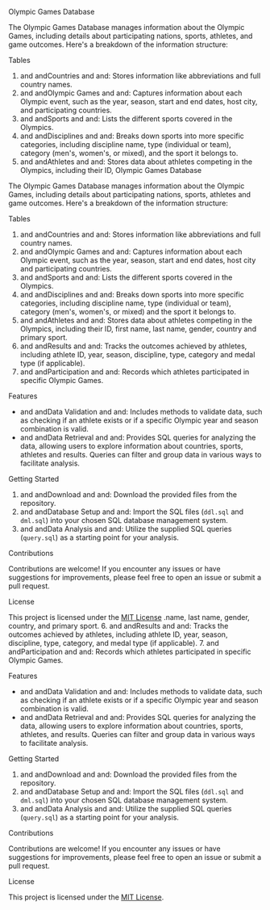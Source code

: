   Olympic Games Database

The Olympic Games Database manages information about the Olympic Games, including details about participating nations, sports, athletes, and game outcomes. Here's a breakdown of the information structure:

   Tables

1.   and  andCountries  and  and: Stores information like abbreviations and full country names.
2.   and  andOlympic Games  and  and: Captures information about each Olympic event, such as the year, season, start and end dates, host city, and participating countries.
3.   and  andSports  and  and: Lists the different sports covered in the Olympics.
4.   and  andDisciplines  and  and: Breaks down sports into more specific categories, including discipline name, type (individual or team), category (men's, women's, or mixed), and the sport it belongs to.
5.   and  andAthletes  and  and: Stores data about athletes competing in the Olympics, including their ID,   Olympic Games Database

The Olympic Games Database manages information about the Olympic Games, including details about participating nations, sports, athletes  and game outcomes. Here's a breakdown of the information structure:

   Tables

1.   and  andCountries  and  and: Stores information like abbreviations and full country names.
2.   and  andOlympic Games  and  and: Captures information about each Olympic event, such as the year, season, start and end dates, host city  and participating countries.
3.   and  andSports  and  and: Lists the different sports covered in the Olympics.
4.   and  andDisciplines  and  and: Breaks down sports into more specific categories, including discipline name, type (individual or team), category (men's, women's, or mixed)  and the sport it belongs to.
5.   and  andAthletes  and  and: Stores data about athletes competing in the Olympics, including their ID, first name, last name, gender, country  and primary sport.
6.   and  andResults  and  and: Tracks the outcomes achieved by athletes, including athlete ID, year, season, discipline, type, category  and medal type (if applicable).
7.   and  andParticipation  and  and: Records which athletes participated in specific Olympic Games.

   Features

-   and  andData Validation  and  and: Includes methods to validate data, such as checking if an athlete exists or if a specific Olympic year and season combination is valid.
-   and  andData Retrieval  and  and: Provides SQL queries for analyzing the data, allowing users to explore information about countries, sports, athletes  and results. Queries can filter and group data in various ways to facilitate analysis.

   Getting Started

1.   and  andDownload  and  and: Download the provided files from the repository.
2.   and  andDatabase Setup  and  and: Import the SQL files (`ddl.sql` and `dml.sql`) into your chosen SQL database management system.
3.   and  andData Analysis  and  and: Utilize the supplied SQL queries (`query.sql`) as a starting point for your analysis.

   Contributions

Contributions are welcome! If you encounter any issues or have suggestions for improvements, please feel free to open an issue or submit a pull request.

   License

This project is licensed under the [MIT License](https://opensource.org/license/mit) .name, last name, gender, country, and primary sport.
6.   and  andResults  and  and: Tracks the outcomes achieved by athletes, including athlete ID, year, season, discipline, type, category, and medal type (if applicable).
7.   and  andParticipation  and  and: Records which athletes participated in specific Olympic Games.

   Features

-   and  andData Validation  and  and: Includes methods to validate data, such as checking if an athlete exists or if a specific Olympic year and season combination is valid.
-   and  andData Retrieval  and  and: Provides SQL queries for analyzing the data, allowing users to explore information about countries, sports, athletes, and results. Queries can filter and group data in various ways to facilitate analysis.

   Getting Started

1.   and  andDownload  and  and: Download the provided files from the repository.
2.   and  andDatabase Setup  and  and: Import the SQL files (`ddl.sql` and `dml.sql`) into your chosen SQL database management system.
3.   and  andData Analysis  and  and: Utilize the supplied SQL queries (`query.sql`) as a starting point for your analysis.

   Contributions

Contributions are welcome! If you encounter any issues or have suggestions for improvements, please feel free to open an issue or submit a pull request.

   License

This project is licensed under the [MIT License](https://opensource.org/license/mit).